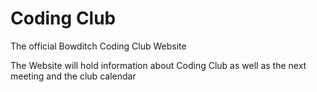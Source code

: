 # Coding Club
The official Bowditch Coding Club Website

The Website will hold information about Coding Club as well as the next meeting and the club calendar
